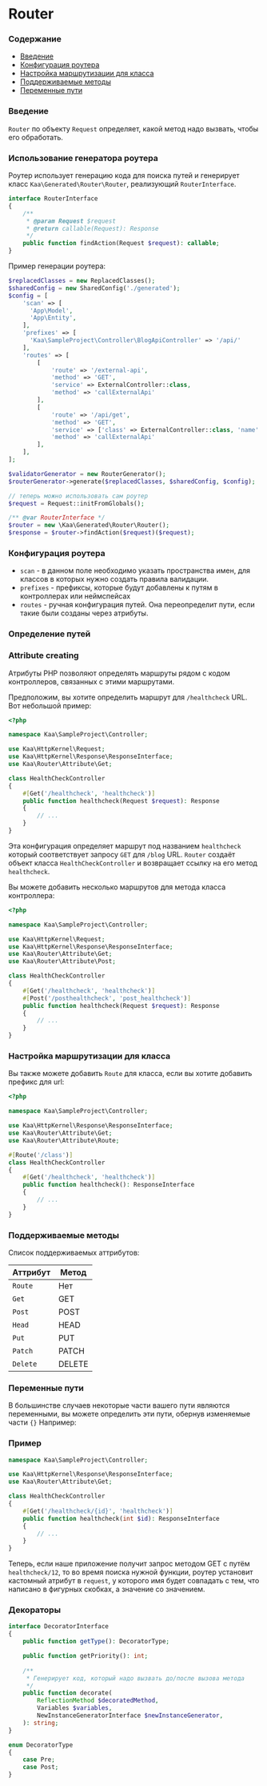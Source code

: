 # Router

### Содержание

* [Введение](#введение)
* [Конфигурация роутера](#конфигурация-роутера)
* [Настройка маршрутизации для класса](#настройка-маршрутизации-для-класса)
* [Поддерживаемые методы](#поддерживаемые-методы)
* [Переменные пути](#переменные-пути)

### Введение

`Router` по объекту `Request` определяет, какой метод надо вызвать, чтобы его обработать.

### Использование генератора роутера

Роутер использует генерацию кода для поиска путей и генерирует класс
`Kaa\Generated\Router\Router`, реализующий `RouterInterface`.

```php
interface RouterInterface
{
    /**
     * @param Request $request
     * @return callable(Request): Response
     */
    public function findAction(Request $request): callable;
}
```

Пример генерации роутера:

```php
$replacedClasses = new ReplacedClasses();
$sharedConfig = new SharedConfig('./generated');
$config = [
    'scan' => [
      'App\Model',
      'App\Entity',
    ],
    'prefixes' => [
      'Kaa\SampleProject\Controller\BlogApiController' => '/api/'
    ],
    'routes' => [
        [
            'route' => '/external-api',
            'method' => 'GET',
            'service' => ExternalController::class,
            'method' => 'callExternalApi'
        ],
        [
            'route' => '/api/get',
            'method' => 'GET',
            'service' => ['class' => ExternalController::class, 'name' => 'app.service'],
            'method' => 'callExternalApi'
        ],
    ],
];

$validatorGenerator = new RouterGenerator();
$routerGenerator->generate($replacedClasses, $sharedConfig, $config);

// теперь можно использовать сам роутер
$request = Request::initFromGlobals();

/** @var RouterInterface */
$router = new \Kaa\Generated\Router\Router();
$response = $router->findAction($request)($request);
```

### Конфигурация роутера

* `scan` - в данном поле необходимо указать пространства имен, для классов в которых нужно создать правила
  валидации.
* `prefixes` - префиксы, которые будут добавлены к путям в контроллерах или неймспейсах
* `routes` - ручная конфигурация путей. Она переопределит пути, если такие были созданы через атрибуты.

### Определение путей

### Attribute creating

Атрибуты PHP позволяют определять маршруты рядом с кодом контроллеров, связанных с этими маршрутами.

Предположим, вы хотите определить маршрут для `/healthcheck` URL. Вот небольшой пример:

```php
<?php

namespace Kaa\SampleProject\Controller;

use Kaa\HttpKernel\Request;
use Kaa\HttpKernel\Response\ResponseInterface;
use Kaa\Router\Attribute\Get;

class HealthCheckController
{
    #[Get('/healthcheck', 'healthcheck')]
    public function healthcheck(Request $request): Response
    {
        // ...
    }
}
```

Эта конфигурация определяет маршрут под названием `healthcheck` который соответствует запросу `GET` для `/blog` URL.
`Router` создаёт объект класса `HealthCheckController` и возвращает ссылку на его метод ```healthcheck```.

Вы можете добавить несколько маршрутов для метода класса контроллера:

```php
<?php

namespace Kaa\SampleProject\Controller;

use Kaa\HttpKernel\Request;
use Kaa\HttpKernel\Response\ResponseInterface;
use Kaa\Router\Attribute\Get;
use Kaa\Router\Attribute\Post;

class HealthCheckController
{
    #[Get('/healthcheck', 'healthcheck')]
    #[Post('/posthealthcheck', 'post_healthcheck')]
    public function healthcheck(Request $request): Response
    {
        // ...
    }
}
```

### Настройка маршрутизации для класса

Вы также можете добавить `Route` для класса, если вы хотите добавить префикс для url:

```php
<?php

namespace Kaa\SampleProject\Controller;

use Kaa\HttpKernel\Response\ResponseInterface;
use Kaa\Router\Attribute\Get;
use Kaa\Router\Attribute\Route;

#[Route('/class')]
class HealthCheckController
{
    #[Get('/healthcheck', 'healthcheck')]
    public function healthcheck(): ResponseInterface
    {
        // ...
    }
}
```

### Поддерживаемые методы

Список поддерживаемых аттрибутов:

| Аттрибут | Метод  |
|----------|--------|
| `Route`  | Нет    |
| `Get`    | GET    |
| `Post`   | POST   |
| `Head`   | HEAD   | 
| `Put`    | PUT    |
| `Patch`  | PATCH  |
| `Delete` | DELETE |

### Переменные пути

В большинстве случаев некоторые части вашего пути являются переменными, вы можете определить эти пути, обернув
изменяемые части `{}` Например:

### Пример

```php
namespace Kaa\SampleProject\Controller;

use Kaa\HttpKernel\Response\ResponseInterface;
use Kaa\Router\Attribute\Get;

class HealthCheckController
{
    #[Get('/healthcheck/{id}', 'healthcheck')]
    public function healthcheck(int $id): ResponseInterface
    {
        // ...
    }
}
```

Теперь, если наше приложение получит запрос методом GET с путём `healthcheck/12`,
то во время поиска нужной функции, роутер установит кастомный атрибут в `request`,
у которого имя будет совпадать с тем, что написано в фигурных скобках, а значение со значением.

### Декораторы

```php
interface DecoratorInterface
{
    public function getType(): DecoratorType;

    public function getPriority(): int;
    
    /**
     * Генерирует код, который надо вызвать до/после вызова метода
     */
    public function decorate(
        ReflectionMethod $decoratedMethod,
        Variables $variables,
        NewInstanceGeneratorInterface $newInstanceGenerator,
    ): string;
}

enum DecoratorType
{
    case Pre;
    case Post;
}
```

